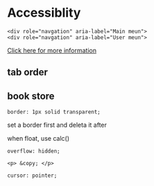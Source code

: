 # Accessiblity

    <div role="navgation" aria-label="Main meun">
    <div role="navgation" aria-label="User meun">

[Click here for more information](http://www.w3cschools.com)

## tab order

## book store
    border: 1px solid transparent;

set a border first and deleta it after

when float, use calc()


    overflow: hidden;

    <p> &copy; </p>

    cursor: pointer;